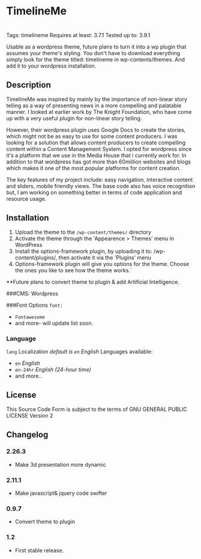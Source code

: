 # TimelineMe
#

Tags: timelineme
Requires at least: 3.7.1
Tested up to: 3.9.1


Usable as a wordpress theme, future plans to turn it into a wp plugin that assumes your theme's styling. You don't have to download everything simply look for the theme titled: timelineme in wp-contents/themes. And add it to your wordpress installation.
## Description

TimelineMe was inspired by mainly by the importance of non-linear story telling as a way of presenting news in a more compelling and palatable manner. I looked at earlier work by The Knight Foundation, who have come up with a very useful plugin for non-linear story telling.

However, their wordpress plugin uses Google Docs to create the stories, which might not be as easy to use for some content producers. I was looking for a solution that allows content producers to create compelling content within a Content Management System. I opted for wordpress since it's a platform that we use in the Media House that i currently work for. In addition to that wordpress has got more than 60million websites and blogs which makes it one of the most popular platforms for content creation.

The key features of my project include: easy navigation, interactive content and sliders, mobile friendly views. The base code also has voice recognition but, I am working on something better in terms of code application and resource usage.


## Installation

1. Upload the theme to the `/wp-content/themes/` directory
1. Activate the theme through the 'Appearence > Themes' menu in WordPress
1. Install the options-framework plugin, by uploading it to: /wp-content/plugins/, then activate it via the 'Plugins' menu
1. Options-framework plugin will give you options for the theme. Choose the ones you like to see how the theme works.`

**Future plans to convert theme to plugin & add Artificial Intelligence.

###CMS: Wordpress

###Font Options 
`font:`
* `Fontawesome`
* and more- will update list soon.


### Language
`lang`
Localization
*default is `en` English*
Languages available:
* `en` *English*
* `en-24hr` *English (24-hour time)*
*  and more..
 
## License
This Source Code Form is subject to the terms of GNU GENERAL PUBLIC LICENSE
Version 2

## Changelog
### 2.26.3 ###
* Make 3d presentation more dynamic

### 2.11.1 ###
* Make javascript& jquery code swifter

### 0.9.7 ###
* Convert theme to plugin


### 1.2 ###
* First stable release.
